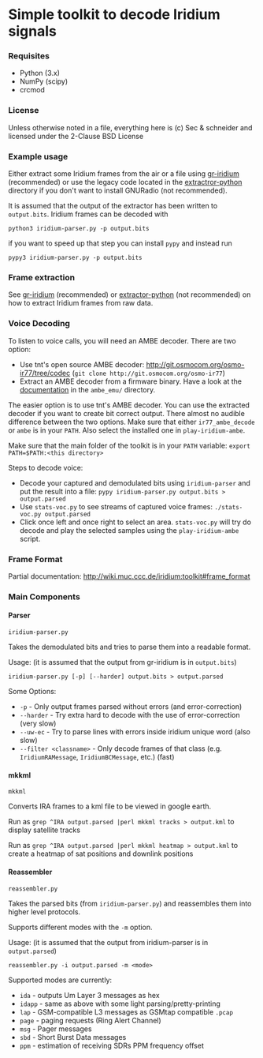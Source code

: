 # Simple toolkit to decode Iridium signals

### Requisites

 * Python (3.x)
 * NumPy (scipy)
 * crcmod

### License

Unless otherwise noted in a file, everything here is (c) Sec & schneider and licensed under the 2-Clause BSD License

### Example usage
Either extract some Iridium frames from the air or a file using [gr-iridium](https://github.com/muccc/gr-iridium) (recommended) or use the legacy code located in the [extractror-python](extractor-python/) directory if you don't want to install GNURadio (not recommended).

It is assumed that the output of the extractor has been written to `output.bits`. Iridium frames can be decoded with

    python3 iridium-parser.py -p output.bits

if you want to speed up that step you can install `pypy` and instead run

    pypy3 iridium-parser.py -p output.bits

### Frame extraction
See  [gr-iridium](https://github.com/muccc/gr-iridium) (recommended) or [extractor-python](extractor-python/) (not recommended) on how to extract Iridium frames from raw data.

### Voice Decoding
To listen to voice calls, you will need an AMBE decoder. There are two option:
 - Use tnt's open source AMBE decoder: http://git.osmocom.org/osmo-ir77/tree/codec (`git clone http://git.osmocom.org/osmo-ir77`)
 - Extract an AMBE decoder from a firmware binary. Have a look at the [documentation](ambe_emu/Readme.md) in the `ambe_emu/` directory.

The easier option is to use tnt's AMBE decoder. You can use the extracted decoder if you want to create bit correct output. There almost no audible difference between the two options. Make sure that either `ir77_ambe_decode` or `ambe` is in your `PATH`. Also select the installed one in `play-iridium-ambe`.

Make sure that the main folder of the toolkit is in your `PATH` variable: `export PATH=$PATH:<this directory>`

Steps to decode voice:
 - Decode your captured and demodulated bits using `iridium-parser` and put the result into a file: `pypy iridium-parser.py output.bits > output.parsed`
 - Use `stats-voc.py` to see streams of captured voice frames: `./stats-voc.py output.parsed`
 - Click once left and once right to select an area. `stats-voc.py` will try do decode and play the selected samples using the `play-iridium-ambe` script.

### Frame Format
Partial documentation: http://wiki.muc.ccc.de/iridium:toolkit#frame_format

### Main Components

#### Parser

`iridium-parser.py`

Takes the demodulated bits and tries to parse them into a readable format.

Usage: (it is assumed that the output from gr-iridium is in `output.bits`)

    iridium-parser.py [-p] [--harder] output.bits > output.parsed

Some Options:

* `-p` - Only output frames parsed without errors (and error-correction)
* `--harder` - Try extra hard to decode with the use of error-correction (very slow)
* `--uw-ec` - Try to parse lines with errors inside iridium unique word (also slow)
* `--filter <classname>` - Only decode frames of that class (e.g. `IridiumRAMessage`, `IridiumBCMessage`, etc.) (fast)

#### mkkml

`mkkml`

Converts IRA frames to a kml file to be viewed in google earth.

Run as `grep ^IRA output.parsed |perl mkkml tracks > output.kml` to display satellite tracks

Run as `grep ^IRA output.parsed |perl mkkml heatmap > output.kml` to create a heatmap of sat positions and downlink positions

#### Reassembler

`reassembler.py`

Takes the parsed bits (from `iridium-parser.py`) and reassembles them into higher level protocols.

Supports different modes with the `-m` option.

Usage: (it is assumed that the output from iridium-parser is in `output.parsed`)

    reassembler.py -i output.parsed -m <mode>

Supported modes are currently:

* `ida` - outputs Um Layer 3 messages as hex
* `idapp` - same as above with some light parsing/pretty-printing
* `lap` - GSM-compatible L3 messages as GSMtap compatible `.pcap`
* `page` - paging requests (Ring Alert Channel)
* `msg` - Pager messages
* `sbd` - Short Burst Data messages
* `ppm` - estimation of receiving SDRs PPM frequency offset

